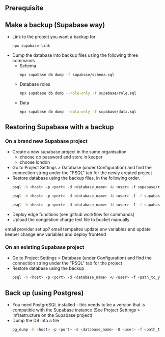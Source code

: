 ## Prerequisite
  
## Make a backup (Supabase way)
- Link to the project you want a backup for
  ```bash
  npx supabase link
  ```
- Dump the database into backup files using the following three commands
  - Schema
    ```bash
    npx supabase db dump -f supabase/schema.sql
    ```
  - Database roles
    ```bash
    npx supabase db dump --role-only -f supabase/role.sql
    ```
  - Data
    ```bash
    npx supabase db dump --data-only -f supabase/data.sql
    ```

## Restoring Supabase with a backup

### On a brand new Supabase project
- Create a new supabase project in the same organisation 
  - choose db password and store in keeper 
  - choose london  
- Go to Project Settings > Database (under Configuration) and find the connection string under the "PSQL" tab for the newly created project
- Restore database using the backup files, in the following order.
  ```bash
  psql -h <host> -p <port> -d <database_name> -U <user> -f supabase/role.sql
  ```
  ```bash
  psql -h <host> -p <port> -d <database_name> -U <user> -1 -f supabase/schema.sql
  ```
  ```bash
  psql -h <host> -p <port> -d <database_name> -U <user> -1 -f supabase/data.sql
  ```
- Deploy edge functions (see github workflow for commands)
- Upload the congestion charge text file to bucket manually

email provider set up?
email tempaltes
update env variables and update keeper
change env variables and deploy frontend


### On an existing Supabase project
- Go to Project Settings > Database (under Configuration) and find the connection string under the "PSQL" tab for the project
- Restore database using the backup
  ```bash
  psql -h <host> -p <port> -d <database_name> -U <user> -f <path_to_your_file>.sql
  ```


## Back up (using Postgres)
- You need PostgreSQL installed - this needs to be a version that is compatible with the Supabase instance (See Project Settings > Infrastructure on the Supabase project)
- Dump the DB into a file
  ```bash
  pg_dump -h <host> -p <port> -d <database_name> -U <user> -f <path_to_your_file>.sql --clean
  ```
